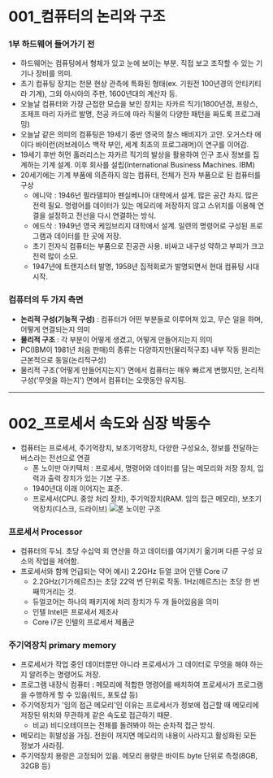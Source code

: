# 001_컴퓨터의 논리와 구조 #
### 1부 하드웨어 들어가기 전 ###
* 하드웨어는 컴퓨팅에서 형체가 있고 눈에 보이는 부분. 직접 보고 조작할 수 있는 기기나 장비를 의미.
* 초기 컴퓨팅 장치는 천문 현상 관측에 특화된 형태(ex. 기원전 100년경의 안티키티라 기계), 그외 아시아의 주판, 1600년대의 계산자 등.
* 오늘날 컴퓨터와 가장 근접한 모습을 보인 장치는 자카르 직기(1800년경, 프랑스, 조제프 마리 자카르 발명, 천공 카드에 따라 직물의 다양한 패턴을 짜도록 프로그래밍)
* 오늘날 같은 의미의 컴퓨팅은 19세기 중반 영국의 찰스 배비지가 고안. 오거스타 에이다 바이런(러브레이스 백작 부인, 세계 최초의 프로그래머)이 연구를 이어감.
* 19세기 후반 허먼 홀러리스는 자카르 직기의 발상을 활용하여 인구 조사 정보를 집계하는 기계 설계. 이후 회사를 설립(International Business Machines. IBM)
* 20세기에는 기계 부품에 의존하지 않는 컴퓨터, 전체가 전자 부품으로 된 컴퓨터를 구상
  * 에니악 : 1946년 필라델피아 펜실베니아 대학에서 설계. 많은 공간 차지. 많은 전력 필요. 
  명령어를 데이터가 있는 메모리에 저장하지 않고 스위치를 이용해 연결을 설정하고 전선을 다시 연결하는 방식.
  * 에드삭 : 1949년 영국 케임브리지 대학에서 설계. 일련의 명령어로 구성된 프로그램과 데이터를 한 곳에 저장.
  * 초기 전자식 컴퓨터는 부품으로 진공관 사용. 비싸고 내구성 약하고 부피가 크고 전력 많이 소모.
  * 1947년에 트랜지스터 발명, 1958년 집적회로가 발명되면서 현대 컴퓨팅 시대 시작.

### 컴퓨터의 두 가지 측면 ###
  * **논리적 구성(기능적 구성)** : 컴퓨터가 어떤 부분들로 이루어져 있고, 무슨 일을 하며, 어떻게 연결되는지 의미 
  * **물리적 구조** : 각 부분이 어떻게 생겼고, 어떻게 만들어지는지 의미
  * PC(IBM이 1981년 처음 판매)의 종류는 다양하지만(물리적구조) 내부 작동 원리는 근본적으로 동일(논리적구성)
  * 물리적 구조('어떻게 만들어지는지') 면에서 컴퓨터는 매우 빠르게 변했지만, 논리적 구성('무엇을 하는지') 면에서 컴퓨터는 오랫동안 유지됨. 
---
# 002_프로세서 속도와 심장 박동수 #
* 컴퓨터는 프로세서, 주기억장치, 보조기억장치, 다양한 구성요소, 정보를 전달하는 버스라는 전선으로 연결
  * 폰 노이만 아키텍처 : 프로세서, 명령어와 데이터를 담는 메모리와 저장 장치, 입력과 출력 장치가 있는 기본 구조.
  *  1940년대 이래 이어지는 표준.
  * 프로세서(CPU. 중앙 처리 장치), 주기억장치(RAM. 임의 접근 메모리), 보조기억장치(디스크, 드라이브)
![폰 노이만 구조](https://user-images.githubusercontent.com/109029407/179789413-d4c9b1df-f957-4c48-8ca1-87dc8584146e.png)

### 프로세서 Processor ###
* 컴퓨터의 두뇌. 초당 수십억 회 연산을 하고 데이터를 여기저기 옮기며 다른 구성 요소의 작업을 제어함.
* 프로세서와 함께 언급되는 약어 예시) 2.2GHz 듀얼 코어 인텔 Core i7
  * 2.2GHz(기가헤르츠)는 초당 22억 번 단위로 작동. 1Hz(헤르츠)는 초당 한 번 째깍거리는 것.
  * 듀얼코어는 하나의 패키지에 처리 장치가 두 개 들어있음을 의미
  * 인텔 Intel은 프로세서 제조사
  * Core i7은 인텔의 프로세서 제품군

### 주기억장치 primary memory ###
* 프로세서가 작업 중인 데이터뿐만 아니라 프로세서가 그 데이터로 무엇을 해야 하는지 알려주는 명령어도 저장.
* 프로그램 내장식 컴퓨터 : 메모리에 적합한 명령어를 배치하여 프로세서가 프로그램을 수행하게 할 수 있음(워드, 포토샵 등)
* 주기억장치가 '임의 접근 메모리'인 이유는 프로세서가 정보에 접근할 때 메모리에 저장된 위치와 무관하게 같은 속도로 접근하기 때문.
  * 비교) 비디오테이프는 전체를 돌려봐야 하는 순차적 접근 방식.
* 메모리는 휘발성을 가짐. 전원이 꺼지면 메모리의 내용이 사라지고 활성화된 모든 정보가 사라짐.
* 주기억장치 용량은 고정되어 있음. 메모리 용량은 바이트 byte 단위로 측정(8GB, 32GB 등)
